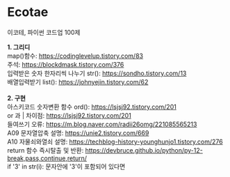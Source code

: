 # Ecotae
이코테, 파이썬 코드업 100제


**1. 그리디** <br/>
map()함수: https://codinglevelup.tistory.com/83 <br/>
주석: https://blockdmask.tistory.com/376 <br/>
입력받은 숫자 한자리씩 나누기 str(): https://sondho.tistory.com/13 <br/>
배열입력받기 list(): https://johnyejin.tistory.com/62 <br/>
<br/>
**2. 구현** <br/>
아스키코드 숫자변환 함수 ord(): https://lsjsj92.tistory.com/201 <br/>
or 과 | 차이점: https://lsjsj92.tistory.com/201 <br/>
들여쓰기 오류: https://m.blog.naver.com/radii26omg/221085565213 <br/>
A09 문자열압축 설명: https://unie2.tistory.com/669 <br/>
A10 자물쇠와열쇠 설명: https://techblog-history-younghunjo1.tistory.com/276 <br/>
return 함수 즉시탈출 및 반환: https://devbruce.github.io/python/py-12-break,pass,continue,return/ <br/>
if '3' in str(i): 문자안에 '3'이 포함되어 있다면 
